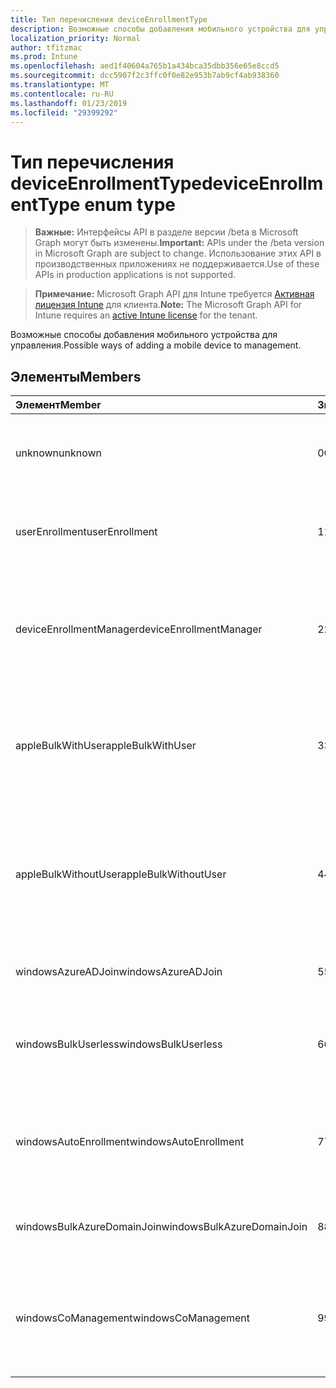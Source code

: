 ```yaml
---
title: Тип перечисления deviceEnrollmentType
description: Возможные способы добавления мобильного устройства для управления.
localization_priority: Normal
author: tfitzmac
ms.prod: Intune
ms.openlocfilehash: aed1f40604a765b1a434bca35dbb356e65e8ccd5
ms.sourcegitcommit: dcc5907f2c3ffc0f0e82e953b7ab9cf4ab938360
ms.translationtype: MT
ms.contentlocale: ru-RU
ms.lasthandoff: 01/23/2019
ms.locfileid: "29399292"
---
```

# <a name="deviceenrollmenttype-enum-type"></a><span data-ttu-id="1a38d-103">Тип перечисления deviceEnrollmentType</span><span class="sxs-lookup"><span data-stu-id="1a38d-103">deviceEnrollmentType enum type</span></span>

> <span data-ttu-id="1a38d-104">**Важные:** Интерфейсы API в разделе версии /beta в Microsoft Graph могут быть изменены.</span><span class="sxs-lookup"><span data-stu-id="1a38d-104">**Important:** APIs under the /beta version in Microsoft Graph are subject to change.</span></span> <span data-ttu-id="1a38d-105">Использование этих API в производственных приложениях не поддерживается.</span><span class="sxs-lookup"><span data-stu-id="1a38d-105">Use of these APIs in production applications is not supported.</span></span>

> <span data-ttu-id="1a38d-106">**Примечание:** Microsoft Graph API для Intune требуется [Активная лицензия Intune](https://go.microsoft.com/fwlink/?linkid=839381) для клиента.</span><span class="sxs-lookup"><span data-stu-id="1a38d-106">**Note:** The Microsoft Graph API for Intune requires an [active Intune license](https://go.microsoft.com/fwlink/?linkid=839381) for the tenant.</span></span>

<span data-ttu-id="1a38d-107">Возможные способы добавления мобильного устройства для управления.</span><span class="sxs-lookup"><span data-stu-id="1a38d-107">Possible ways of adding a mobile device to management.</span></span>

## <a name="members"></a><span data-ttu-id="1a38d-108">Элементы</span><span class="sxs-lookup"><span data-stu-id="1a38d-108">Members</span></span>
|<span data-ttu-id="1a38d-109">Элемент</span><span class="sxs-lookup"><span data-stu-id="1a38d-109">Member</span></span>|<span data-ttu-id="1a38d-110">Значение</span><span class="sxs-lookup"><span data-stu-id="1a38d-110">Value</span></span>|<span data-ttu-id="1a38d-111">Описание</span><span class="sxs-lookup"><span data-stu-id="1a38d-111">Description</span></span>|
|:---|:---|:---|
|<span data-ttu-id="1a38d-112">unknown</span><span class="sxs-lookup"><span data-stu-id="1a38d-112">unknown</span></span>|<span data-ttu-id="1a38d-113">0</span><span class="sxs-lookup"><span data-stu-id="1a38d-113">0</span></span>|<span data-ttu-id="1a38d-114">Тип регистрации значения по умолчанию не собираются.</span><span class="sxs-lookup"><span data-stu-id="1a38d-114">Default value, enrollment type was not collected.</span></span>|
|<span data-ttu-id="1a38d-115">userEnrollment</span><span class="sxs-lookup"><span data-stu-id="1a38d-115">userEnrollment</span></span>|<span data-ttu-id="1a38d-116">1</span><span class="sxs-lookup"><span data-stu-id="1a38d-116">1</span></span>|<span data-ttu-id="1a38d-117">Регистрация управляемых пользователя по каналу BYOD.</span><span class="sxs-lookup"><span data-stu-id="1a38d-117">User driven enrollment through BYOD channel.</span></span>|
|<span data-ttu-id="1a38d-118">deviceEnrollmentManager</span><span class="sxs-lookup"><span data-stu-id="1a38d-118">deviceEnrollmentManager</span></span>|<span data-ttu-id="1a38d-119">2</span><span class="sxs-lookup"><span data-stu-id="1a38d-119">2</span></span>|<span data-ttu-id="1a38d-120">Регистрация пользователя с учетной записью диспетчера устройств заявок через Интернет.</span><span class="sxs-lookup"><span data-stu-id="1a38d-120">User enrollment with a device enrollment manager account.</span></span>|
|<span data-ttu-id="1a38d-121">appleBulkWithUser</span><span class="sxs-lookup"><span data-stu-id="1a38d-121">appleBulkWithUser</span></span>|<span data-ttu-id="1a38d-122">3</span><span class="sxs-lookup"><span data-stu-id="1a38d-122">3</span></span>|<span data-ttu-id="1a38d-123">Регистрация массового Apple с запрос пользователя.</span><span class="sxs-lookup"><span data-stu-id="1a38d-123">Apple bulk enrollment with user challenge.</span></span> <span data-ttu-id="1a38d-124">(DEP конфигуратора Apple)</span><span class="sxs-lookup"><span data-stu-id="1a38d-124">(DEP, Apple Configurator)</span></span>|
|<span data-ttu-id="1a38d-125">appleBulkWithoutUser</span><span class="sxs-lookup"><span data-stu-id="1a38d-125">appleBulkWithoutUser</span></span>|<span data-ttu-id="1a38d-126">4</span><span class="sxs-lookup"><span data-stu-id="1a38d-126">4</span></span>|<span data-ttu-id="1a38d-127">Apple массового заявок через Интернет без запроса пользователя.</span><span class="sxs-lookup"><span data-stu-id="1a38d-127">Apple bulk enrollment without user challenge.</span></span> <span data-ttu-id="1a38d-128">(DEP конфигуратора Apple мобильных Config)</span><span class="sxs-lookup"><span data-stu-id="1a38d-128">(DEP, Apple Configurator, Mobile Config)</span></span>|
|<span data-ttu-id="1a38d-129">windowsAzureADJoin</span><span class="sxs-lookup"><span data-stu-id="1a38d-129">windowsAzureADJoin</span></span>|<span data-ttu-id="1a38d-130">5</span><span class="sxs-lookup"><span data-stu-id="1a38d-130">5</span></span>|<span data-ttu-id="1a38d-131">Присоединение к Windows Azure AD 10.</span><span class="sxs-lookup"><span data-stu-id="1a38d-131">Windows 10 Azure AD Join.</span></span>|
|<span data-ttu-id="1a38d-132">windowsBulkUserless</span><span class="sxs-lookup"><span data-stu-id="1a38d-132">windowsBulkUserless</span></span>|<span data-ttu-id="1a38d-133">6</span><span class="sxs-lookup"><span data-stu-id="1a38d-133">6</span></span>|<span data-ttu-id="1a38d-134">Массовое 10 Windows подачи заявок через ICD с сертификатом.</span><span class="sxs-lookup"><span data-stu-id="1a38d-134">Windows 10 Bulk enrollment through ICD with certificate.</span></span>|
|<span data-ttu-id="1a38d-135">windowsAutoEnrollment</span><span class="sxs-lookup"><span data-stu-id="1a38d-135">windowsAutoEnrollment</span></span>|<span data-ttu-id="1a38d-136">7</span><span class="sxs-lookup"><span data-stu-id="1a38d-136">7</span></span>|<span data-ttu-id="1a38d-137">Windows 10 автоматической подачи заявок.</span><span class="sxs-lookup"><span data-stu-id="1a38d-137">Windows 10 automatic enrollment.</span></span> <span data-ttu-id="1a38d-138">(Добавление учетной записи работы)</span><span class="sxs-lookup"><span data-stu-id="1a38d-138">(Add work account)</span></span>|
|<span data-ttu-id="1a38d-139">windowsBulkAzureDomainJoin</span><span class="sxs-lookup"><span data-stu-id="1a38d-139">windowsBulkAzureDomainJoin</span></span>|<span data-ttu-id="1a38d-140">8</span><span class="sxs-lookup"><span data-stu-id="1a38d-140">8</span></span>|<span data-ttu-id="1a38d-141">Windows 10 в пакетном режиме присоединиться к Azure AD.</span><span class="sxs-lookup"><span data-stu-id="1a38d-141">Windows 10 bulk Azure AD Join.</span></span>|
|<span data-ttu-id="1a38d-142">windowsCoManagement</span><span class="sxs-lookup"><span data-stu-id="1a38d-142">windowsCoManagement</span></span>|<span data-ttu-id="1a38d-143">9</span><span class="sxs-lookup"><span data-stu-id="1a38d-143">9</span></span>|<span data-ttu-id="1a38d-144">10 совместного управления Windows активировать по автопилот или групповой политики.</span><span class="sxs-lookup"><span data-stu-id="1a38d-144">Windows 10 Co-Management triggered by AutoPilot or Group Policy.</span></span>|




